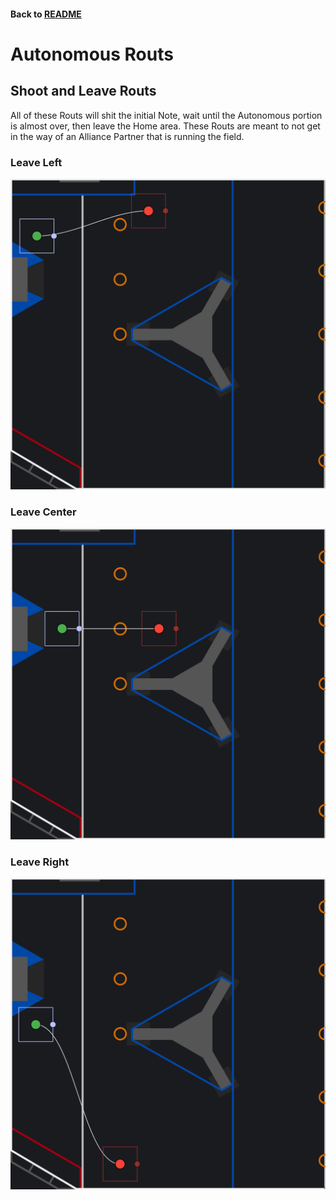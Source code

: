 #### Back to [README](/README.md)

# Autonomous Routs

## Shoot and Leave Routs
All of these Routs will shit the initial Note, wait until the Autonomous portion is almost over, then leave the Home area.
These Routs are meant to not get in the way of an Alliance Partner that is running the field.

### Leave Left
![Route Image](imgs/Leave%20Left.jpg)

### Leave Center
![Route Image](imgs/Leave%20Center.jpg)

### Leave Right
![Route Image](imgs/Leave%20Right.jpg)